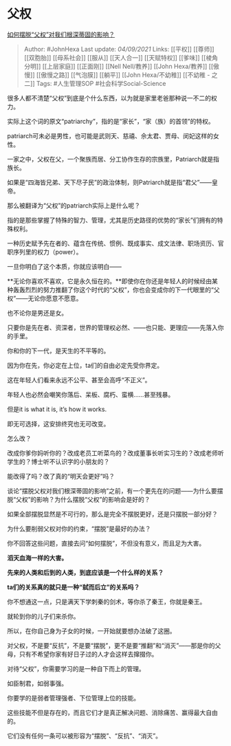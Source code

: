 # 父权
[如何摆脱“父权”对我们根深蒂固的影响？](https://www.zhihu.com/question/328022305/answer/2101723279)

> Author: #JohnHexa 
Last update: *04/09/2021* 
Links: [[平权]] [[尊师]] [[双胞胎]] [[母系社会]] [[服从]] [[天人合一]] [[天赋特权]] [[爹味]] [[棱角分明]] [[上层家庭]] [[正面刚]] [[Nell Nell/教养]] [[John Hexa/教养]] [[傲慢]] [[傲慢之路]] [[气泡膜]] [[躺平]] [[John Hexa/不幼稚]] [[不幼稚 - 之二]]
Tags: #人生管理SOP #社会科学Social-Science  


很多人都不清楚“父权”到底是个什么东西，以为就是家里老爸那种说一不二的权力。

实际上这个词的原文“patriarchy”，指的是“家长”，“家（族）的首领”的特权。

patriarch可未必是男性，也可能是武则天、慈禧、佘太君、贾母、闵妃这样的女性。

一家之中，父权在父，一个聚族而居、分工协作生存的宗族里，Patriarch就是指族长。

如果是“四海皆兄弟、天下尽子民”的政治体制，则Patriarch就是指“君父”——皇帝。

那么被翻译为“父权”的patriarch实际上是什么呢？

指的是那些掌握了特殊的智力、管理，尤其是历史路径的优势的“家长”们拥有的特殊权利。

一种历史赋予先在者的、蕴含在传统、惯例、既成事实、成文法律、职场资历、官职序列里的权力（power）。

一旦你明白了这个本质，你就应该明白——

**无论你喜欢不喜欢，它是永久恒在的。**即使你在你还是年轻人的时候经由某种轰轰烈烈的努力推翻了你这个时代的“父权”，你也会变成你的下一代眼里的“父权”——无论你愿意不愿意。

也不论你是男还是女。

只要你是先在者、资深者，世界的管理权必然、——也只能、更理应——先落入你的手里。

你和你的下一代，是天生的不平等的。

因为你在先，你必定在上位，ta们的自由必定先受你界定。

这在年轻人们看来永远不公平、甚至会高呼“不正义”。

年轻人也必然会嘲笑你落后、呆板、腐朽、蛮横……甚至残暴。

但是it is what it is, it’s how it works.

即无可选择，这安排终究也无可改变。

怎么改？

改成你爹你妈听你的？改成老员工听菜鸟的？改成董事长听实习生的？改成老师听学生的？博士听不认识字的小朋友的？

能改得了吗？改了真的“明天会更好”吗？

谈论“摆脱父权对我们根深蒂固的影响”之前，有一个更先在的问题——为什么要摆脱“父权”的影响？为什么摆脱“父权”的影响会是好的？

如果全部摆脱显然是不可行的，那么是完全不摆脱更好，还是只摆脱一部分好？

为什么要削弱父权对你的约束，“摆脱”是最好的办法？

你不回答这些问题，直接去问“如何摆脱”，不但没有意义，而且足为大害。

**滔天血海一样的大害。**

**先来的人类和后到的人类，到底应该是一个什么样的关系？**

**ta们的关系真的就只是一种“弑而后立”的关系吗？**

你不想通这一点，只是满天下学刺秦的剑术，等你杀了秦王，你就是秦王。

就轮到你的儿子们来杀你。

  

所以，在你自己身为子女的时候，一开始就要想办法破了这圈。

对父权，不是要“反抗”，不是要“摆脱”，更不是要“推翻”和“消灭”——那是你的父母，只有不希望你家有好日子过的人才会这样去撺掇你。

对待“父权”，你需要学习的是一种自下而上的管理。

如臣制君，如弱事强。

你要学的是弱者管理强者、下位管理上位的技能。

这些技能不但是存在的，而且它们才是真正解决问题、消除痛苦、赢得最大自由的。

它们没有任何一条可以被形容为“摆脱”、“反抗”、“消灭”。
